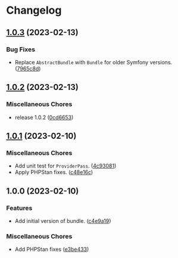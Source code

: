 # Changelog

## [1.0.3](https://github.com/geekcell/imagekit-bundle/compare/v1.0.2...v1.0.3) (2023-02-13)


### Bug Fixes

* Replace `AbstractBundle` with `Bundle` for older Symfony versions. ([7965c8d](https://github.com/geekcell/imagekit-bundle/commit/7965c8d7e2377bb9c27e4ef7bd5e653cb03e4128))

## [1.0.2](https://github.com/geekcell/imagekit-bundle/compare/v1.0.1...v1.0.2) (2023-02-13)


### Miscellaneous Chores

* release 1.0.2 ([0cd6653](https://github.com/geekcell/imagekit-bundle/commit/0cd6653c8b742462aaf6018066f3497239dab23d))

## [1.0.1](https://github.com/geekcell/imagekit-bundle/compare/v1.0.0...v1.0.1) (2023-02-10)


### Miscellaneous Chores

* Add unit test for `ProviderPass`. ([4c93081](https://github.com/geekcell/imagekit-bundle/commit/4c93081ebd5bff29408ccb167bbf1df30d31bfe0))
* Apply PHPStan fixes. ([c48e16c](https://github.com/geekcell/imagekit-bundle/commit/c48e16c8cbd1fcb4365cb871f57ef5dad602ae37))

## 1.0.0 (2023-02-10)


### Features

* Add initial version of bundle. ([c4e9a19](https://github.com/geekcell/imagekit-bundle/commit/c4e9a198ddf2024882e0ca249b5b3a0c42d01492))


### Miscellaneous Chores

* Add PHPStan fixes ([e3be433](https://github.com/geekcell/imagekit-bundle/commit/e3be433eb64a6c0af574163323c5ad6242728108))
